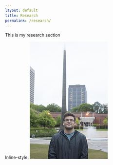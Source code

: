 ```yaml
---
layout: default
title: Research
permalink: /research/
---
```




This is my research section


Inline-style: 
![alt text](https://github.com/Evangeb/Evangeb.github.io/blob/master/Images/Gebhardt_Spire_Extra_Small.jpg?raw=true "Logo Title Text 1")


